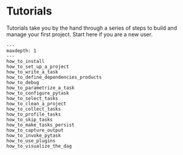 # Tutorials

Tutorials take you by the hand through a series of steps to build and manage your first
project. Start here if you are a new user.

```{toctree}
---
maxdepth: 1
---
how_to_install
how_to_set_up_a_project
how_to_write_a_task
how_to_define_dependencies_products
how_to_debug
how_to_parametrize_a_task
how_to_configure_pytask
how_to_select_tasks
how_to_clean_a_project
how_to_collect_tasks
how_to_profile_tasks
how_to_skip_tasks
how_to_make_tasks_persist
how_to_capture_output
how_to_invoke_pytask
how_to_use_plugins
how_to_visualize_the_dag
```
